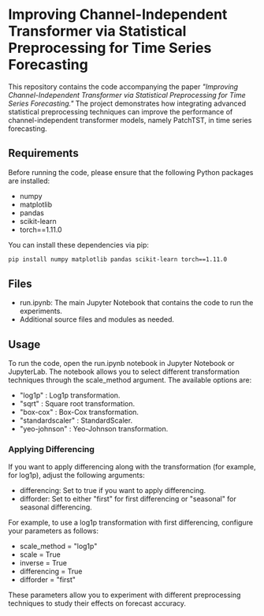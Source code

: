 # Improving Channel-Independent Transformer via Statistical Preprocessing for Time Series Forecasting

This repository contains the code accompanying the paper *"Improving Channel-Independent Transformer via Statistical Preprocessing for Time Series Forecasting."* The project demonstrates how integrating advanced statistical preprocessing techniques can improve the performance of channel-independent transformer models, namely PatchTST, in time series forecasting.

## Requirements

Before running the code, please ensure that the following Python packages are installed:

- numpy
- matplotlib
- pandas
- scikit-learn
- torch==1.11.0

You can install these dependencies via pip:

```bash
pip install numpy matplotlib pandas scikit-learn torch==1.11.0
```

## Files

- run.ipynb: The main Jupyter Notebook that contains the code to run the experiments.
- Additional source files and modules as needed.

## Usage
To run the code, open the run.ipynb notebook in Jupyter Notebook or JupyterLab. The notebook allows you to select different transformation techniques through the scale_method argument. The available options are:

- "log1p" : Log1p transformation.
- "sqrt" : Square root transformation.
- "box-cox" : Box-Cox transformation.
- "standardscaler" : StandardScaler.
- "yeo-johnson" : Yeo-Johnson transformation.

### Applying Differencing
If you want to apply differencing along with the transformation (for example, for log1p), adjust the following arguments:

- differencing: Set to true if you want to apply differencing.
- difforder: Set to either "first" for first differencing or "seasonal" for seasonal differencing.

For example, to use a log1p transformation with first differencing, configure your parameters as follows:
- scale_method = "log1p"
- scale = True
- inverse = True
- differencing = True
- difforder = "first"

These parameters allow you to experiment with different preprocessing techniques to study their effects on forecast accuracy.

